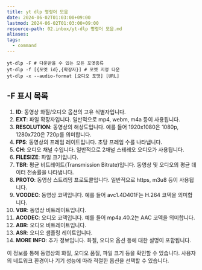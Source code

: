 ```yaml
---
title: yt dlp 명령어 모음
date: 2024-06-02T01:03:00+09:00
lastmod: 2024-06-02T01:03:00+09:00
resource-path: 02.inbox/yt-dlp 명령어 모음.md
aliases: 
tags:
  - command
---
```

```shell
yt-dlp -F # 다운받을 수 있는 모든 포멧종류
yt-dlp -f [{포멧 id},{확장자}] # 포멧 지정 다운
yt-dlp -x --audio-format [오디오 포맷] [URL]
```







## -F 표시 목록
1. **ID**: 동영상 화질/오디오 옵션의 고유 식별자입니다.
2. **EXT**: 파일 확장자입니다. 일반적으로 mp4, webm, m4a 등이 사용됩니다.
3. **RESOLUTION**: 동영상의 해상도입니다. 예를 들어 1920x1080은 1080p, 1280x720은 720p를 의미합니다.
4. **FPS**: 동영상의 프레임 레이트입니다. 초당 프레임 수를 나타냅니다.
5. **CH**: 오디오 채널 수입니다. 일반적으로 2채널 스테레오 오디오가 사용됩니다.
6. **FILESIZE**: 파일 크기입니다.
7. **TBR**: 평균 비트레이트(Transmission Bitrate)입니다. 동영상 및 오디오의 평균 데이터 전송률을 나타냅니다.
8. **PROTO**: 동영상 스트리밍 프로토콜입니다. 일반적으로 https, m3u8 등이 사용됩니다.
9. **VCODEC**: 동영상 코덱입니다. 예를 들어 avc1.4D401F는 H.264 코덱을 의미합니다.
10. **VBR**: 동영상 비트레이트입니다.
11. **ACODEC**: 오디오 코덱입니다. 예를 들어 mp4a.40.2는 AAC 코덱을 의미합니다.
12. **ABR**: 오디오 비트레이트입니다.
13. **ASR**: 오디오 샘플링 레이트입니다.
14. **MORE INFO**: 추가 정보입니다. 화질, 오디오 옵션 등에 대한 설명이 포함됩니다.

이 정보를 통해 동영상의 화질, 오디오 품질, 파일 크기 등을 확인할 수 있습니다. 사용자의 네트워크 환경이나 기기 성능에 따라 적절한 옵션을 선택할 수 있습니다. 